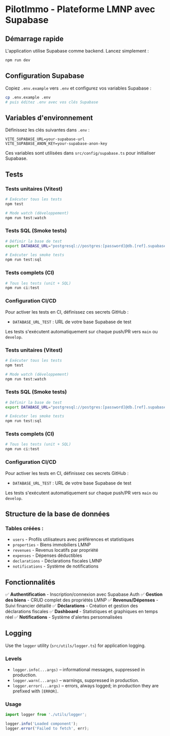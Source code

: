 # PilotImmo - Plateforme LMNP avec Supabase

## Démarrage rapide

L'application utilise Supabase comme backend. Lancez simplement :

```bash
npm run dev
```

## Configuration Supabase

Copiez `.env.example` vers `.env` et configurez vos variables Supabase :

```bash
cp .env.example .env
# puis éditez .env avec vos clés Supabase
```

## Variables d'environnement

Définissez les clés suivantes dans `.env` :

```
VITE_SUPABASE_URL=your-supabase-url
VITE_SUPABASE_ANON_KEY=your-supabase-anon-key
```

Ces variables sont utilisées dans `src/config/supabase.ts` pour initialiser Supabase.

## Tests

### Tests unitaires (Vitest)
```bash
# Exécuter tous les tests
npm test

# Mode watch (développement)
npm run test:watch
```

### Tests SQL (Smoke tests)
```bash
# Définir la base de test
export DATABASE_URL="postgresql://postgres:[password]@db.[ref].supabase.co:5432/postgres"

# Exécuter les smoke tests
npm run test:sql
```

### Tests complets (CI)
```bash
# Tous les tests (unit + SQL)
npm run ci:test
```

### Configuration CI/CD

Pour activer les tests en CI, définissez ces secrets GitHub :
- `DATABASE_URL_TEST` : URL de votre base Supabase de test

Les tests s'exécutent automatiquement sur chaque push/PR vers `main` ou `develop`.

### Tests unitaires (Vitest)
```bash
# Exécuter tous les tests
npm test

# Mode watch (développement)
npm run test:watch
```

### Tests SQL (Smoke tests)
```bash
# Définir la base de test
export DATABASE_URL="postgresql://postgres:[password]@db.[ref].supabase.co:5432/postgres"

# Exécuter les smoke tests
npm run test:sql
```

### Tests complets (CI)
```bash
# Tous les tests (unit + SQL)
npm run ci:test
```

### Configuration CI/CD

Pour activer les tests en CI, définissez ces secrets GitHub :
- `DATABASE_URL_TEST` : URL de votre base Supabase de test

Les tests s'exécutent automatiquement sur chaque push/PR vers `main` ou `develop`.

## Structure de la base de données

### Tables créées :
- `users` - Profils utilisateurs avec préférences et statistiques
- `properties` - Biens immobiliers LMNP
- `revenues` - Revenus locatifs par propriété
- `expenses` - Dépenses déductibles
- `declarations` - Déclarations fiscales LMNP
- `notifications` - Système de notifications

## Fonctionnalités

✅ **Authentification** - Inscription/connexion avec Supabase Auth
✅ **Gestion des biens** - CRUD complet des propriétés LMNP
✅ **Revenus/Dépenses** - Suivi financier détaillé
✅ **Déclarations** - Création et gestion des déclarations fiscales
✅ **Dashboard** - Statistiques et graphiques en temps réel
✅ **Notifications** - Système d'alertes personnalisées

## Logging

Use the `logger` utility (`src/utils/logger.ts`) for application logging.

### Levels
- `logger.info(...args)` – informational messages, suppressed in production.
- `logger.warn(...args)` – warnings, suppressed in production.
- `logger.error(...args)` – errors, always logged; in production they are prefixed with `[ERROR]`.

### Usage

```ts
import logger from './utils/logger';

logger.info('Loaded component');
logger.error('Failed to fetch', err);
```